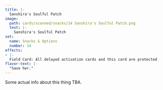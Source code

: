 ```yaml
---
title: |-
  Sanshira's Soulful Patch
image: 
  path: cards/scanned/snacks/14 Sanshira's Soulful Patch.png
  text: |-
    Sanshira's Soulful Patch
set:
  name: Snacks & Options
  number: 14
effects: 
- |-
  Field Card: All delayed activation cards and this card are protected.
flavor-text: |-
  "Save her."
---
```

Some actual info about this thing TBA.
